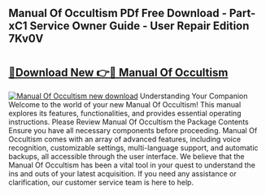 ## Manual Of Occultism PDf Free Download - Part-xC1 Service Owner Guide - User Repair Edition 7Kv0V

# <h2><a href="http://bc99595.oget.top/?id=Manual+Of+Occultism">🔗Download New 👉🔴 Manual Of Occultism</a></h2>

[![Manual Of Occultism new download](https://i.imgur.com/5g1atiW.png)](http://bc99595.oget.top/?id=Manual+Of+Occultism)
Understanding Your Companion Welcome to the world of your new Manual Of Occultism! This manual explores its features, functionalities, and provides essential operating instructions. Please Review Manual Of Occultism the Package Contents Ensure you have all necessary components before proceeding. Manual Of Occultism comes with an array of advanced features, including voice recognition, customizable settings, multi-language support, and automatic backups, all accessible through the user interface. We believe that the Manual Of Occultism has been a vital tool in your quest to understand the ins and outs of your latest acquisition. If you need any assistance or clarification, our customer service team is here to help.

